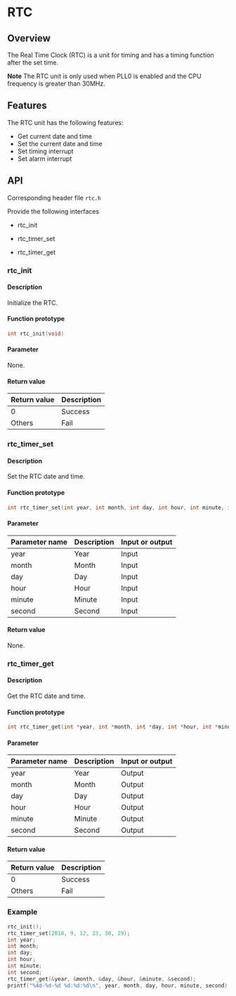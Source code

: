 # RTC

## Overview

The Real Time Clock (RTC) is a unit for timing and has a timing function after
the set time.

**Note** The RTC unit is only used when PLL0 is enabled and the CPU frequency is greater than 30MHz.

## Features

The RTC unit has the following features:

- Get current date and time
- Set the current date and time
- Set timing interrupt
- Set alarm interrupt

## API

Corresponding header file `rtc.h`

Provide the following interfaces

- rtc\_init

- rtc\_timer\_set

- rtc\_timer\_get

### rtc\_init

#### Description

Initialize the RTC.

#### Function prototype

```c
int rtc_init(void)
```

#### Parameter

None.

#### Return value

| Return value | Description |
| :----------- | :---------- |
| 0            | Success     |
| Others          | Fail        |

### rtc\_timer\_set

#### Description

Set the RTC date and time.

#### Function prototype

```c
int rtc_timer_set(int year, int month, int day, int hour, int minute, int second)
```

#### Parameter

| Parameter name | Description | Input or output |
| :------------- | :---------- | :-------------- |
| year           | Year        | Input           |
| month          | Month       | Input           |
| day            | Day         | Input           |
| hour           | Hour        | Input           |
| minute         | Minute      | Input           |
| second         | Second      | Input           |

#### Return value

None.

### rtc\_timer\_get

#### Description

Get the RTC date and time.

#### Function prototype

```c
int rtc_timer_get(int *year, int *month, int *day, int *hour, int *minute, int *second)
```

#### Parameter

| Parameter name | Description | Input or output |
| :------------- | :---------- | :-------------- |
| year           | Year        | Output          |
| month          | Month       | Output          |
| day            | Day         | Output          |
| hour           | Hour        | Output          |
| minute         | Minute      | Output          |
| second         | Second      | Output          |

#### Return value

| Return value | Description |
| :----------- | :---------- |
| 0            | Success     |
| Others          | Fail        |

### Example

```c
rtc_init();
rtc_timer_set(2018, 9, 12, 23, 30, 29);
int year;
int month;
int day;
int hour;
int minute;
int second;
rtc_timer_get(&year, &month, &day, &hour, &minute, &second);
printf("%4d-%d-%d %d:%d:%d\n", year, month, day, hour, minute, second);
```